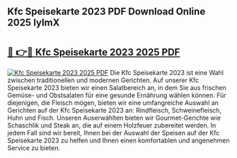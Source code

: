 ## Kfc Speisekarte 2023 PDF Download Online 2025 IyImX

# <h2><a href="http://gc8dyev.nevu.top/?p=Kfc+Speisekarte+2023">🔗 👉🔴 Kfc Speisekarte 2023 2025 PDF</a></h2>

[![Kfc Speisekarte 2023 2025 PDF](https://i.imgur.com/dBaPXMq.png)](http://gc8dyev.nevu.top/?p=Kfc+Speisekarte+2023)
Die Kfc Speisekarte 2023 ist eine Wahl zwischen traditionellen und modernen Gerichten. Auf unserer Kfc Speisekarte 2023 bieten wir einen Salatbereich an, in dem Sie aus frischen Gemüse- und Obstsalaten für eine gesunde Ernährung wählen können. Für diejenigen, die Fleisch mögen, bieten wir eine umfangreiche Auswahl an Gerichten auf der Kfc Speisekarte 2023 an: Rindfleisch, Schweinefleisch, Huhn und Fisch. Unseren Auserwählten bieten wir Gourmet-Gerichte wie Schaschlik und Steak an, die auf einem Holzfeuer zubereitet werden. In jedem Fall sind wir bereit, Ihnen bei der Auswahl der Speisen auf der Kfc Speisekarte 2023 zu helfen und Ihnen einen komfortablen und angenehmen Service zu bieten.
